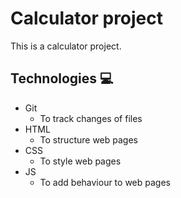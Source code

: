 # Calculator project
This is a calculator project.

## Technologies 💻
- Git
  - To track changes of files
- HTML
  - To structure web pages
- CSS
  - To style web pages
- JS
  - To add behaviour to web pages
